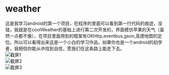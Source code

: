 # weather
这是我学习android的第一个项目，在程序的里面可以看到第一行代码的痕迹，没错，我就是在coolWeather的基础上进行第二次开发的，界面模仿苹果的天气（虽然一点都不像），在项目里面用到的框架有OKHttp,eventbus,gson,高德地图的定位。所以可以看得出来这是一个小白的学习作品，如果你也是一个android的初学者，我相信你能从中找到自信，愿我们在这条路上能走下去。<br>
![截屏1](https://github.com/bingweibi/weather/tree/master/app/src/main/res/drawable/screenshot1.png)<br>
![截屏2](https://github.com/bingweibi/weather/tree/master/app/src/main/res/drawable/screenshot2.png)<br>
![截屏3](https://github.com/bingweibi/weather/tree/master/app/src/main/res/drawable/screenshot3.png)

